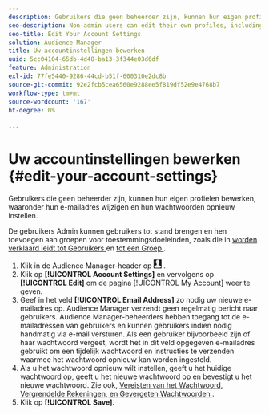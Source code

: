 ```yaml
---
description: Gebruikers die geen beheerder zijn, kunnen hun eigen profielen bewerken, waaronder hun e-mailadres wijzigen en hun wachtwoorden opnieuw instellen.
seo-description: Non-admin users can edit their own profiles, including changing their email addresses and resetting their passwords.
seo-title: Edit Your Account Settings
solution: Audience Manager
title: Uw accountinstellingen bewerken
uuid: 5cc04104-65db-4d48-ba13-3f344e03d6df
feature: Administration
exl-id: 77fe5440-9286-44cd-b51f-600310e2dc8b
source-git-commit: 92e2fcb5cea6560e9288ee5f819df52e9e4768b7
workflow-type: tm+mt
source-wordcount: '167'
ht-degree: 0%

---
```


# Uw accountinstellingen bewerken {#edit-your-account-settings}

Gebruikers die geen beheerder zijn, kunnen hun eigen profielen bewerken, waaronder hun e-mailadres wijzigen en hun wachtwoorden opnieuw instellen.

<!-- t_edit_account_settings.xml -->

De gebruikers Admin kunnen gebruikers tot stand brengen en hen toevoegen aan groepen voor toestemmingsdoeleinden, zoals die in [ worden verklaard leidt tot Gebruikers ](../../features/administration/administration-overview.md#create-users) en [ tot een Groep ](../../features/administration/administration-overview.md#create-group).

1. Klik in de Audience Manager-header op ![](assets/icon_profile.png) .
1. Klik op **[!UICONTROL Account Settings]** en vervolgens op **[!UICONTROL Edit]** om de pagina [!UICONTROL My Account] weer te geven.
1. Geef in het veld **[!UICONTROL Email Address]** zo nodig uw nieuwe e-mailadres op. Audience Manager verzendt geen regelmatig bericht naar gebruikers. Audience Manager-beheerders hebben toegang tot de e-mailadressen van gebruikers en kunnen gebruikers indien nodig handmatig via e-mail versturen. Als een gebruiker bijvoorbeeld zijn of haar wachtwoord vergeet, wordt het in dit veld opgegeven e-mailadres gebruikt om een tijdelijk wachtwoord en instructies te verzenden waarmee het wachtwoord opnieuw kan worden ingesteld.
1. Als u het wachtwoord opnieuw wilt instellen, geeft u het huidige wachtwoord op, geeft u het nieuwe wachtwoord op en bevestigt u het nieuwe wachtwoord.
Zie ook, [ Vereisten van het Wachtwoord, Vergrendelde Rekeningen, en Gevergeten Wachtwoorden ](../../reference/password-requirements.md).
1. Klik op **[!UICONTROL Save]**.
